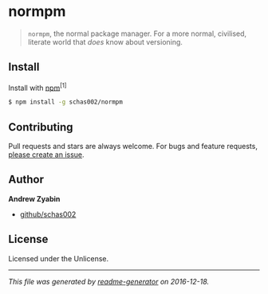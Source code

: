 # normpm

> `normpm`, the normal package manager. For a more normal, civilised, literate world that *does* know about versioning.

## Install

Install with [npm](https://www.npmjs.com/)<sup>[1]</sup>

```sh
$ npm install -g schas002/normpm
```

## Contributing

Pull requests and stars are always welcome. For bugs and feature requests, [please create an issue](https://github.com/schas002/normpm/issues).

## Author

**Andrew Zyabin**

- [github/schas002](https://github.com/schas002)

## License

Licensed under the Unlicense.

***

_This file was generated by [readme-generator](https://github.com/jonschlinkert/readme-generator) on 2016-12-18._
